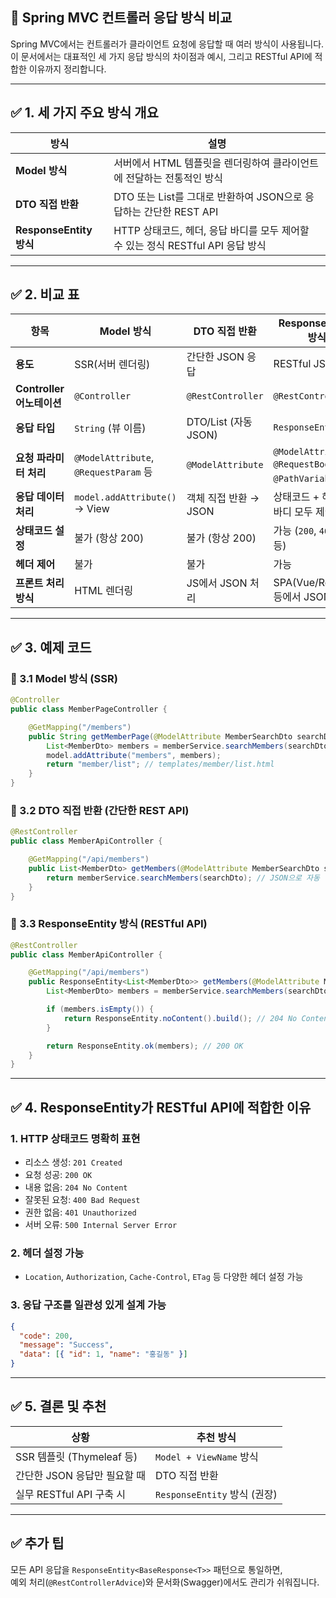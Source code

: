 ## 📁  Spring MVC 컨트롤러 응답 방식 비교

Spring MVC에서는 컨트롤러가 클라이언트 요청에 응답할 때 여러 방식이 사용됩니다.  
이 문서에서는 대표적인 세 가지 응답 방식의 차이점과 예시, 그리고 RESTful API에 적합한 이유까지 정리합니다.

---

## ✅ 1. 세 가지 주요 방식 개요

| 방식 | 설명 |
|------|------|
| **Model 방식** | 서버에서 HTML 템플릿을 렌더링하여 클라이언트에 전달하는 전통적인 방식 |
| **DTO 직접 반환** | DTO 또는 List<DTO>를 그대로 반환하여 JSON으로 응답하는 간단한 REST API |
| **ResponseEntity 방식** | HTTP 상태코드, 헤더, 응답 바디를 모두 제어할 수 있는 정식 RESTful API 응답 방식 |

---

## ✅ 2. 비교 표

| 항목 | Model 방식 | DTO 직접 반환 | ResponseEntity 방식 |
|------|------------|----------------|----------------------|
| **용도** | SSR(서버 렌더링) | 간단한 JSON 응답 | RESTful JSON API |
| **Controller 어노테이션** | `@Controller` | `@RestController` | `@RestController` |
| **응답 타입** | `String` (뷰 이름) | DTO/List (자동 JSON) | `ResponseEntity<T>` |
| **요청 파라미터 처리** | `@ModelAttribute`, `@RequestParam` 등 | `@ModelAttribute` | `@ModelAttribute`, `@RequestBody`, `@PathVariable` 등 |
| **응답 데이터 처리** | `model.addAttribute()` → View | 객체 직접 반환 → JSON | 상태코드 + 헤더 + 바디 모두 제어 |
| **상태코드 설정** | 불가 (항상 200) | 불가 (항상 200) | 가능 (`200`, `400`, `204` 등) |
| **헤더 제어** | 불가 | 불가 | 가능 |
| **프론트 처리 방식** | HTML 렌더링 | JS에서 JSON 처리 | SPA(Vue/React) 등에서 JSON 처리 |

---

## ✅ 3. 예제 코드

### 📘 3.1 Model 방식 (SSR)

```java
@Controller
public class MemberPageController {

    @GetMapping("/members")
    public String getMemberPage(@ModelAttribute MemberSearchDto searchDto, Model model) {
        List<MemberDto> members = memberService.searchMembers(searchDto);
        model.addAttribute("members", members);
        return "member/list"; // templates/member/list.html
    }
}
```

### 📗 3.2 DTO 직접 반환 (간단한 REST API)

```java
@RestController
public class MemberApiController {

    @GetMapping("/api/members")
    public List<MemberDto> getMembers(@ModelAttribute MemberSearchDto searchDto) {
        return memberService.searchMembers(searchDto); // JSON으로 자동 변환
    }
}
```

### 📙 3.3 ResponseEntity 방식 (RESTful API)

```java
@RestController
public class MemberApiController {

    @GetMapping("/api/members")
    public ResponseEntity<List<MemberDto>> getMembers(@ModelAttribute MemberSearchDto searchDto) {
        List<MemberDto> members = memberService.searchMembers(searchDto);

        if (members.isEmpty()) {
            return ResponseEntity.noContent().build(); // 204 No Content
        }

        return ResponseEntity.ok(members); // 200 OK
    }
}
```

---

## ✅ 4. ResponseEntity가 RESTful API에 적합한 이유

### 1. **HTTP 상태코드 명확히 표현**
- 리소스 생성: `201 Created`
- 요청 성공: `200 OK`
- 내용 없음: `204 No Content`
- 잘못된 요청: `400 Bad Request`
- 권한 없음: `401 Unauthorized`
- 서버 오류: `500 Internal Server Error`

### 2. **헤더 설정 가능**
- `Location`, `Authorization`, `Cache-Control`, `ETag` 등 다양한 헤더 설정 가능

### 3. **응답 구조를 일관성 있게 설계 가능**
```json
{
  "code": 200,
  "message": "Success",
  "data": [{ "id": 1, "name": "홍길동" }]
}
```

---

## ✅ 5. 결론 및 추천

| 상황 | 추천 방식 |
|------|-----------|
| SSR 템플릿 (Thymeleaf 등) | `Model + ViewName` 방식 |
| 간단한 JSON 응답만 필요할 때 | DTO 직접 반환 |
| 실무 RESTful API 구축 시 | `ResponseEntity` 방식 (권장) |

---

## ✅ 추가 팁

모든 API 응답을 `ResponseEntity<BaseResponse<T>>` 패턴으로 통일하면,  
예외 처리(`@RestControllerAdvice`)와 문서화(Swagger)에서도 관리가 쉬워집니다.